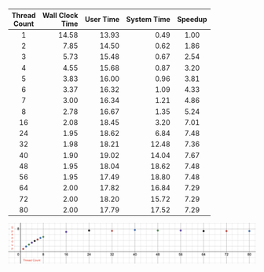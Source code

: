 |Thread<br>Count|Wall Clock<br>Time|User Time|System Time|Speedup|
|:--:|--:|--:|--:|:--:|
|1|14.58|13.93| 0.49|1.00|
|2| 7.85|14.50| 0.62| 1.86|
|3| 5.73|15.48| 0.67| 2.54|
|4| 4.55|15.68| 0.87| 3.20|
|5| 3.83|16.00| 0.96| 3.81|
|6| 3.37|16.32| 1.09| 4.33|
|7| 3.00|16.34| 1.21| 4.86|
|8| 2.78|16.67| 1.35| 5.24|
|16| 2.08|18.45| 3.20| 7.01|
|24| 1.95|18.62| 6.84| 7.48|
|32| 1.98|18.21|12.48| 7.36|
|40| 1.90|19.02|14.04| 7.67|
|48| 1.95|18.04|18.62| 7.48|
|56| 1.95|17.49|18.80| 7.48|
|64| 2.00|17.82|16.84| 7.29|
|72| 2.00|18.20|15.72| 7.29|
|80| 2.00|17.79|17.52| 7.29|

![Speedup Graph](<Speedup Graph.png>)

